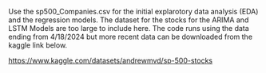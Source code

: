 Use the sp500_Companies.csv for the initial explarotory data analysis (EDA) and the regression models. The dataset for the stocks for the ARIMA and LSTM Models are too large to include here. The code runs using the data ending from 4/18/2024 
but more recent data can be downloaded from the kaggle link below. 

https://www.kaggle.com/datasets/andrewmvd/sp-500-stocks

